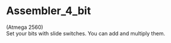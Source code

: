 # Assembler_4_bit

(Atmega 2560) <br />
Set your bits with slide switches. You can add and multiply them.
